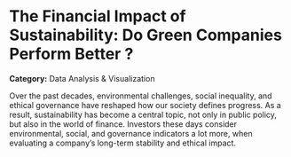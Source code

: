 # The Financial Impact of Sustainability: Do Green Companies Perform Better ?
**Category:** Data Analysis & Visualization

Over the past decades, environmental challenges, social inequality, and ethical governance have reshaped how our society defines progress. As a result, sustainability has become a central topic, not only in public policy, but also in the world of finance. Investors these days consider environmental, social, and governance indicators a lot more, when evaluating a company’s long-term stability and ethical impact.

